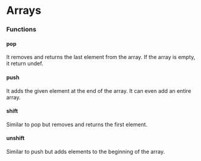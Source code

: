 # Arrays

### Functions

#### pop
It removes and returns the last element from the array. If the array is empty, it return undef.

#### push
It adds the given element at the end of the array. It can even add an entire array.

#### shift
Similar to pop but removes and returns the first element.

#### unshift
Similar to push but adds elements to the beginning of the array.
